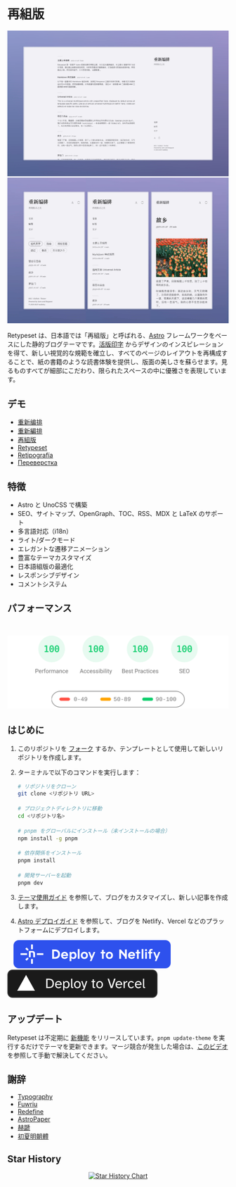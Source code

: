# 再組版

<img alt="Cover Image" src="../images/retypeset-zh-desktop.webp"/>
<img alt="Cover Image" src="../images/retypeset-zh-mobile.webp"/>

Retypeset は、日本語では「再組版」と呼ばれる、[Astro](https://astro.build/) フレームワークをベースにした静的ブログテーマです。[活版印字](https://astro-theme-typography.vercel.app/) からデザインのインスピレーションを得て、新しい視覚的な規範を確立し、すべてのページのレイアウトを再構成することで、紙の書籍のような読書体験を提供し、版面の美しさを蘇らせます。見るものすべてが細部にこだわり、限られたスペースの中に優雅さを表現しています。

## デモ

- [重新编排](https://retypeset.radishzz.cc/)
- [重新編排](https://retypeset.radishzz.cc/zh-tw/)
- [再組版](https://retypeset.radishzz.cc/ja/)
- [Retypeset](https://retypeset.radishzz.cc/en/)
- [Retipografía](https://retypeset.radishzz.cc/es/)
- [Переверстка](https://retypeset.radishzz.cc/ru/)

## 特徴

- Astro と UnoCSS で構築
- SEO、サイトマップ、OpenGraph、TOC、RSS、MDX と LaTeX のサポート
- 多言語対応（i18n）
- ライト/ダークモード
- エレガントな遷移アニメーション
- 豊富なテーマカスタマイズ
- 日本語組版の最適化
- レスポンシブデザイン
- コメントシステム

## パフォーマンス

<br>
<p align="center">
  <a href="https://pagespeed.web.dev/analysis?url=https%3A%2F%2Fretypeset.radishzz.cc%2Fja%2F&form_factor=desktop">
    <img width="710" alt="Retypeset Lighthouse Score" src="../images/retypeset-lighthouse-score.svg">
  <a>
</p>

## はじめに

1. このリポジトリを [フォーク](https://github.com/radishzzz/astro-theme-retypeset/fork) するか、テンプレートとして使用して新しいリポジトリを作成します。
2. ターミナルで以下のコマンドを実行します：

   ```bash
   # リポジトリをクローン
   git clone <リポジトリ URL>

   # プロジェクトディレクトリに移動
   cd <リポジトリ名>

   # pnpm をグローバルにインストール（未インストールの場合）
   npm install -g pnpm

   # 依存関係をインストール
   pnpm install

   # 開発サーバーを起動
   pnpm dev
   ```

3. [テーマ使用ガイド](https://retypeset.radishzz.cc/ja/posts/theme-guide/) を参照して、ブログをカスタマイズし、新しい記事を作成します。
4. [Astro デプロイガイド](https://docs.astro.build/ja/guides/deploy/) を参照して、ブログを Netlify、Vercel などのプラットフォームにデプロイします。

&emsp;[![Deploy to Netlify](../images/deploy-netlify.svg)](https://app.netlify.com/start) [![Deploy to Vercel](../images/deploy-vercel.svg)](https://vercel.com/new)

## アップデート

Retypeset は不定期に [新機能](https://github.com/radishzzz/astro-theme-retypeset/issues/18) をリリースしています。`pnpm update-theme` を実行するだけでテーマを更新できます。マージ競合が発生した場合は、[このビデオ](https://youtu.be/lz5OuKzvadQ?si=sH_ALNgqxrYqNVQT) を参照して手動で解決してください。

## 謝辞

- [Typography](https://github.com/moeyua/astro-theme-typography)
- [Fuwriu](https://github.com/saicaca/fuwari)
- [Redefine](https://github.com/EvanNotFound/hexo-theme-redefine)
- [AstroPaper](https://github.com/satnaing/astro-paper)
- [赫蹏](https://github.com/sivan/heti)
- [初夏明朝體](https://github.com/GuiWonder/EarlySummerSerif)

## Star History

<p align="center">
<a href="https://star-history.com/#radishzzz/astro-theme-retypeset&Date">
  <picture>
    <source media="(prefers-color-scheme: dark)" srcset="https://api.star-history.com/svg?repos=radishzzz/astro-theme-retypeset&type=Date&theme=dark" />
    <source media="(prefers-color-scheme: light)" srcset="https://api.star-history.com/svg?repos=radishzzz/astro-theme-retypeset&type=Date" />
    <img alt="Star History Chart" src="https://api.star-history.com/svg?repos=radishzzz/astro-theme-retypeset&type=Date" />
  </picture>
</p>
